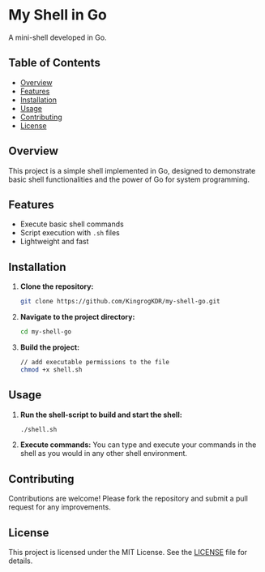# My Shell in Go

A mini-shell developed in Go.

## Table of Contents
- [Overview](#overview)
- [Features](#features)
- [Installation](#installation)
- [Usage](#usage)
- [Contributing](#contributing)
- [License](#license)

## Overview
This project is a simple shell implemented in Go, designed to demonstrate basic shell functionalities and the power of Go for system programming.

## Features
- Execute basic shell commands
- Script execution with `.sh` files
- Lightweight and fast

## Installation
1. **Clone the repository:**
    ```sh
    git clone https://github.com/KingrogKDR/my-shell-go.git
    ```
2. **Navigate to the project directory:**
    ```sh
    cd my-shell-go
    ```
3. **Build the project:**
    ```sh
    // add executable permissions to the file
    chmod +x shell.sh
    ```

## Usage
1. **Run the shell-script to build and start the shell:**
    ```sh
    ./shell.sh
    ```
2. **Execute commands:**
    You can type and execute your commands in the shell as you would in any other shell environment.

## Contributing
Contributions are welcome! Please fork the repository and submit a pull request for any improvements.

## License
This project is licensed under the MIT License. See the [LICENSE](LICENSE.txt) file for details.
